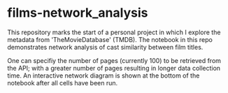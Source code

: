 # films-network_analysis

This repository marks the start of a personal project in which I explore the metadata from 'TheMovieDatabase' (TMDB). The notebook in this repo demonstrates network analysis of cast similarity between film titles.

One can specifiy the number of pages (currently 100) to be retrieved from the API; with a greater number of pages resulting in longer data collection time. An interactive network diagram is shown at the bottom of the notebook after all cells have been run.
